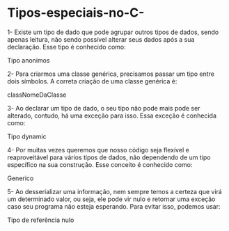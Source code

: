 # Tipos-especiais-no-C-

1- Existe um tipo de dado que pode agrupar outros tipos de dados, sendo apenas leitura, não sendo possível alterar seus dados após a sua declaração. Esse tipo é conhecido como:

Tipo anonimos

2- Para criarmos uma classe genérica, precisamos passar um tipo entre dois símbolos. A correta criação de uma classe genérica é:

classNomeDaClasse <T>

3- Ao declarar um tipo de dado, o seu tipo não pode mais pode ser alterado, contudo, há uma exceção para isso. Essa exceção é conhecida como:

Tipo dynamic

4- Por muitas vezes queremos que nosso código seja flexível e reaproveitável para vários tipos de dados, não dependendo de um tipo específico na sua construção. Esse conceito é conhecido como:

Generico

5- Ao desserializar uma informação, nem sempre temos a certeza que virá um determinado valor, ou seja, ele pode vir nulo e retornar uma exceção caso seu programa não esteja esperando. Para evitar isso, podemos usar:

Tipo de referência nulo
